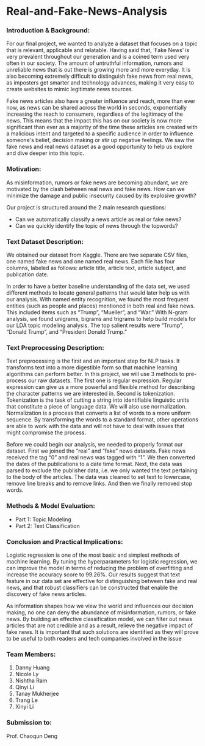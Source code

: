 # Real-and-Fake-News-Analysis

### Introduction & Background:
For our final project, we wanted to analyze a dataset that focuses on a topic that is relevant, applicable and relatable. Having said that, ‘Fake News’ is very prevalent throughout our generation and is a coined term used very often in our society. The amount of untruthful information, rumors and unreliable news that is out there is growing more and more everyday. It is also becoming extremely difficult to distinguish fake news from real news, as imposters get smarter and technology advances, making it very easy to create websites to mimic legitimate news sources.

Fake news articles also have a greater influence and reach, more than ever now, as news can be shared across the world in seconds, exponentially increasing the reach to consumers, regardless of the legitimacy of the news. This means that the impact this has on our society is now more significant than ever as a majority of the time these articles are created with a malicious intent and targeted to a specific audience in order to influence someone's belief, decision making or stir up negative feelings. We saw the fake news and real news dataset as a good opportunity to help us explore and dive deeper into this topic.


### Motivation:
As misinformation, rumors or fake news are becoming abundant, we are motivated by the clash  between real news and fake news. How can we minimize the damage and public insecurity caused by its explosive growth?

Our project is structured around the 2 main research questions:
- Can we automatically classify a news article as real or fake news?
- Can we quickly identify the topic of news through the topwords?


### Text Dataset Description:
We obtained our dataset from Kaggle. There are two separate CSV files, one named fake news and one named real news. Each file has four columns, labeled as follows: article title, article text, article subject, and publication date.

In order to have a better baseline understanding of the data set, we used different methods to locate general patterns that would later help us with our analysis. With named entity recognition, we found the most frequent entities (such as people and places) mentioned in both real and fake news. This included items such as “Trump”, “Mueller”, and “War.” With N-gram analysis, we found unigrams, bigrams and trigrams to help build models for our LDA topic modeling analysis. The top salient results were “Trump”, “Donald Trump”, and “President Donald Trump.”


### Text Preprocessing Description:
Text preprocessing is the first and an important step for NLP tasks. It transforms text into a more digestible form so that machine learning algorithms can perform better. In this project, we will use 3 methods to pre-process our raw datasets. The first one is regular expression. Regular expression can give us a more powerful and flexible method for describing the character patterns we are interested in. Second is tokenization. Tokenization is the task of cutting a string into identifiable linguistic units that constitute a piece of language data. We will also use normalization. Normalization is a process that converts a list of words to a more uniform sequence. By transforming the words to a standard format, other operations are able to work with the data and will not have to deal with issues that might compromise the process.

Before we could begin our analysis, we needed to properly format our dataset. First we joined the “real” and “fake” news datasets. Fake news received the tag “0” and real news was tagged with “1”. We then converted the dates of the publications to a date time format. Next, the data was parsed to exclude the publisher data, i.e. we only wanted the text pertaining to the body of the articles. The data was cleaned to set text to lowercase, remove line breaks and to remove links. And then we finally removed stop words.


### Methods & Model Evaluation:
- Part 1: Topic Modeling
- Part 2: Text Classification


### Conclusion and Practical Implications:
Logistic regression is one of the most basic and  simplest methods of machine learning. By tuning the hyperparameters for logistic regression, we can improve the model in terms of reducing the problem of overfitting and increase the accuracy score to 99.26%. Our results suggest that text feature in our data set are effective for distinguishing between fake and real news, and that robust classifiers can be constructed that enable the discovery of fake news articles.

As information shapes how we view the world and influences our decision making, no one can deny the abundance of misinformation, rumors, or fake news. By building an effective classification model, we can filter out news articles that are not credible and as a result, relieve the negative impact of fake news. It is important that such solutions are identified as they will prove to be useful to both readers and tech companies involved in the issue


### Team Members:
1. Danny Huang
2. Nicole Ly
3. Nishtha Ram
4. Qinyi Li
5. Tanay Mukherjee
6. Trang Le
7. Xinyi Li


### Submission to:
Prof. Chaoqun Deng
